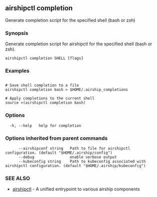 ## airshipctl completion

Generate completion script for the specified shell (bash or zsh)

### Synopsis

Generate completion script for airshipctl for the specified shell (bash or zsh).


```
airshipctl completion SHELL [flags]
```

### Examples

```

# Save shell completion to a file
airshipctl completion bash > $HOME/.airship_completions

# Apply completions to the current shell
source <(airshipctl completion bash)

```

### Options

```
  -h, --help   help for completion
```

### Options inherited from parent commands

```
      --airshipconf string   Path to file for airshipctl configuration. (default "$HOME/.airship/config")
      --debug                enable verbose output
      --kubeconfig string    Path to kubeconfig associated with airshipctl configuration. (default "$HOME/.airship/kubeconfig")
```

### SEE ALSO

* [airshipctl](airshipctl.md)	 - A unified entrypoint to various airship components

